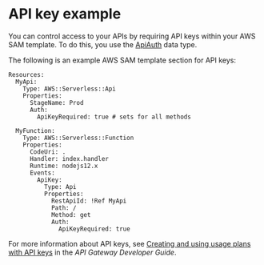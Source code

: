 # API key example<a name="serverless-controlling-access-to-apis-keys"></a>

You can control access to your APIs by requiring API keys within your AWS SAM template\. To do this, you use the [ApiAuth](sam-property-api-apiauth.md) data type\.

The following is an example AWS SAM template section for API keys:

```
Resources:
  MyApi:
    Type: AWS::Serverless::Api
    Properties:
      StageName: Prod
      Auth:
        ApiKeyRequired: true # sets for all methods

  MyFunction:
    Type: AWS::Serverless::Function
    Properties:
      CodeUri: .
      Handler: index.handler
      Runtime: nodejs12.x
      Events:
        ApiKey:
          Type: Api
          Properties:
            RestApiId: !Ref MyApi
            Path: /
            Method: get
            Auth:
              ApiKeyRequired: true
```

For more information about API keys, see [Creating and using usage plans with API keys](https://docs.aws.amazon.com/apigateway/latest/developerguide/api-gateway-api-usage-plans.html) in the *API Gateway Developer Guide*\.
